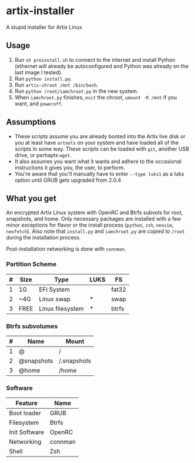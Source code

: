 # artix-installer

A stupid installer for Artix Linux

## Usage

1. Run `sh preinstall.sh` to connect to the internet and install Python (ethernet will already be autoconfigured and Python was already on the last image I tested).
2. Run `python install.py`.
3. Run `artix-chroot /mnt /bin/bash`.
4. Run `python /root/iamchroot.py` in the new system.
5. When `iamchroot.py` finishes, `exit` the chroot, `umount -R /mnt` if you want, and `poweroff`.

## Assumptions

* These scripts assume you are already booted into the Artix live disk or you at least have `artools` on your system and have loaded all of the scripts in some way. These scripts can be loaded with `git`, another USB drive, or perhapts `wget`.
* It also assumes you want what it wants and adhere to the occasional instructions it gives you, the user, to perform.
* You're aware that you'll manually have to enter `--type luks1` as a luks option until GRUB gets upgraded from 2.0.4

## What you get

An encrypted Artix Linux system with OpenRC and Btrfs subvols for root, snapshots, and home. Only necessary packages are installed with a few minor exceptions for flavor or the install process (`python`, `zsh`, `neovim`, `neofetch`). Also note that `install.py` and `iamchroot.py` are copied to `/root` during the installation process.

Post-installation networking is done with `connman`.

### Partition Scheme
\# | Size | Type | LUKS | FS
-|-|-|-|-
1 | 1G | EFI System |  | fat32
2 | ~4G | Linux swap | * | swap
3 | FREE | Linux filesystem | * | btrfs

### Btrfs subvolumes
\# | Name | Mount
-|-|-
1 | @ | /
2 | @snapshots | /.snapshots
3 | @home | /home

### Software
Feature | Name
-|-
Boot loader | GRUB
Filesystem | Btrfs
Init Software | OpenRC
Networking | connman
Shell | Zsh
